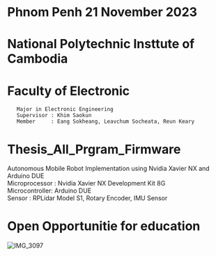#       Phnom Penh 21 November 2023
# National Polytechnic Insttute of Cambodia 
#         Faculty of Electronic
       Major in Electronic Engineering
       Supervisor : Khim Saokun
       Member     : Eang Sokheang, Leavchum Socheata, Reun Keary
# Thesis_All_Prgram_Firmware
Autonomous Mobile Robot Implementation using Nvidia Xavier NX and Arduino DUE       
Microprocessor : Nvidia Xavier NX Development Kit 8G       
Microcontroller: Arduino DUE        
Sensor : RPLidar Model S1, Rotary Encoder, IMU Sensor
# Open Opportunitie for education 
![IMG_3097](https://github.com/Sokheang-Eang/Thesis_All_Prgram_Firmware/assets/107766352/62be71a4-115d-40fc-8d11-3adea28f1cca)
